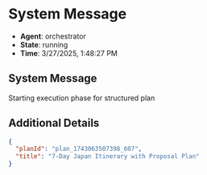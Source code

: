 # System Message

- **Agent**: orchestrator
- **State**: running
- **Time**: 3/27/2025, 1:48:27 PM

## System Message

Starting execution phase for structured plan

## Additional Details

```json
{
  "planId": "plan_1743063507398_607",
  "title": "7-Day Japan Itinerary with Proposal Plan"
}
```

